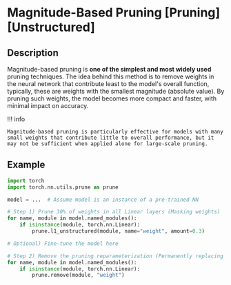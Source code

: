 # Magnitude-Based Pruning [Pruning] [Unstructured]

## Description

Magnitude-based pruning is **one of the simplest and most widely used** pruning techniques.
The idea behind this method is to remove weights in the neural network that contribute least to the model's overall function, typically, these are weights with the smallest magnitude (absolute value).
By pruning such weights, the model becomes more compact and faster, with minimal impact on accuracy.

!!! info

    Magnitude-based pruning is particularly effective for models with many small weights that contribute little to overall performance, but it may not be sufficient when applied alone for large-scale pruning.

## Example

```python
import torch
import torch.nn.utils.prune as prune

model = ...  # Assume model is an instance of a pre-trained NN

# Step 1) Prune 30% of weights in all Linear layers (Masking weights)
for name, module in model.named_modules():
    if isinstance(module, torch.nn.Linear):
        prune.l1_unstructured(module, name="weight", amount=0.3)

# Optional) Fine-tune the model here

# Step 2) Remove the pruning reparameterization (Permanently replacing masked weights with 0)
for name, module in model.named_modules():
    if isinstance(module, torch.nn.Linear):
        prune.remove(module, "weight")
```
